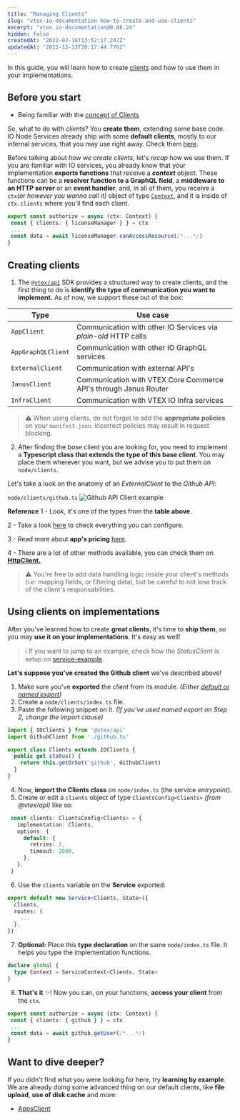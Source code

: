 ```yaml
---
title: "Managing Clients"
slug: "vtex-io-documentation-how-to-create-and-use-clients"
excerpt: "vtex.io-documentation@0.88.24"
hidden: false
createdAt: "2022-02-16T13:52:17.247Z"
updatedAt: "2022-12-13T20:17:44.776Z"
---
```


In this guide, you will learn how to create [clients](https://developers.vtex.com/vtex-developer-docs/docs/vtex-io-documentation-clients) and how to use them in your implementations.

## Before you start

- Being familiar with the [concept of Clients](https://developers.vtex.com/vtex-developer-docs/docs/vtex-io-documentation-clients)

So, what to do with *clients*? You **create them**, extending some base code. IO Node Services already ship with some **default clients**, mostly to our internal services, that you may use right away. Check them [here](https://github.com/vtex/node-vtex-api/blob/ccf4d8f8d3208007c4bfd558baf979df8d825af8/src/clients/IOClients.ts).

Before talking about *how we create clients*, let's *recap* how we use them. If you are familiar with IO services, you already know that your implementation **exports functions** that receive a ***context*** object. These functions can be a **resolver function to a GraphQL field**, a **middleware to an HTTP server** or an **event handler**, and, in all of them, you receive a `ctx`*(or however you wanna call it)*  object of type [`Context`](https://github.com/vtex/node-vtex-api/blob/master/src/service/worker/runtime/typings.ts), and it is inside of `ctx.clients` where you'll find each client.

```typescript
export const authorize = async (ctx: Context) {
 const { clients: { licenseManager } } = ctx
 ...
 const data = await licenseManager.canAccessResource(/*...*/)
}
```

## Creating clients

1. The [`@vtex/api`](https://github.com/vtex/node-vtex-api/) SDK provides a structured way to create clients, and the first thing to do is **identify the type of communication you want to implement.** As of now, we support these out of the box:

| Type               | Use case                                                         |
| ------------------ | ---------------------------------------------------------------- |
| `AppClient`        | Communication with other IO Services via *plain-old* HTTP calls  |
| `AppGraphQLClient` | Communication with other IO GraphQL services                     |
| `ExternalClient`   | Communication with external API's                                |
| `JanusClient`      | Communication with VTEX Core Commerce API's through Janus Router |
| `InfraClient`      | Communication with VTEX IO Infra services                        |

> ⚠️ When using clients, do not forget to add the **appropriate policies** on your `manifest.json`. Incorrect policies may result in request blocking.

2. After finding the *base* client you are looking for, you need to implement a **Typescript class that extends the type of this base client**. You may place them wherever you want, but we advise you to put them on `node/clients`.

Let's take a look on the anatomy of an *ExternalClient* to the *Github API*:

`node/clients/github.ts`
![Github API Client example](https://cdn.jsdelivr.net/gh/vtexdocs/dev-portal-content@readme-docs/docs/vtex-io/Getting%20Started/back-end-development-guides/rcSivwD_46.png)

**Reference**
1 - Look, it's one of the types from the **table above**.

2 - Take a look [here](https://github.com/vtex/node-vtex-api/blob/4f17dba5d750dae6603c606187c888fbd91fd18c/src/HttpClient/typings.ts#L58) to check everything you can configure.

3 - Read more about **app's pricing** [here](https://help.vtex.com/tutorial/app-pricing-options--2ZKBKxLe08Q6seA6sCi6o2).

4 - There are a lot of other methods available, you can check them on [**HttpClient.**](https://github.com/vtex/node-vtex-api/blob/master/src/HttpClient/HttpClient.ts)

> ⚠️ You're free to add data handling logic inside your client's methods (*i.e:* mapping fields, or filtering data), but be careful to not lose track of the client's responsabilities.

## Using clients on implementations

After you've learned how to create **great clients**, it's time to **ship them**, so you may **use it on your implementations**. It's easy as well!

> ℹ️ If you want to jump to an example, check how the *StatusClient* is setup on [service-example](https://github.com/vtex-apps/service-example).

**Let's suppose you've created the Github client** we've described above!

1. Make sure you've **exported** the *client* from its module. *(Either [default or named export](https://medium.com/@etherealm/named-export-vs-default-export-in-es6-affb483a0910))*
2. Create a `node/clients/index.ts` file.
3. Paste the following snippet on it. *(If you've used named export on Step 2, change the import clause)*

```typescript
import { IOClients } from '@vtex/api'
import GithubClient from './github.ts'

export class Clients extends IOClients {
  public get status() {
    return this.getOrSet('github', GithubClient)
  }
}
```

4. Now, **import the Clients class** on `node/index.ts` (the service *entrypoint*).
5. Create or edit a `clients` object of type `ClientsConfig<Clients>` *(from @vtex/api)* like so:

```typescript
 const clients: ClientsConfig<Clients> = {
   implementation: Clients,
   options: {
     default: {
       retries: 2,
       timeout: 2000,
     },
   },
 }
```

6. Use the `clients` variable on the **Service** exported:

```typescript
export default new Service<Clients, State>({
  clients,
  routes: {
    ...
  },
})
```

7. **Optional:** Place this **type declaration** on the same `node/index.ts` file. It helps you type the implementation functions.

```typescript
declare global {
  type Context = ServiceContext<Clients, State>
}
```

8. **That's it** ✨! Now you can, on your functions, **access your client** from the `ctx`.

```typescript
export const authorize = async (ctx: Context) {
 const { clients: { github } } = ctx
 ...
 const data = await github.getUser(/*...*/)
}
```

## Want to dive deeper?

If you didn't find what you were looking for here, try **learning by example**. We are already doing some advanced thing on our default clients, like **file upload**, **use of disk cache** and more:

- [AppsClient](https://github.com/vtex/node-vtex-api/blob/master/src/clients/infra/Apps.ts)
